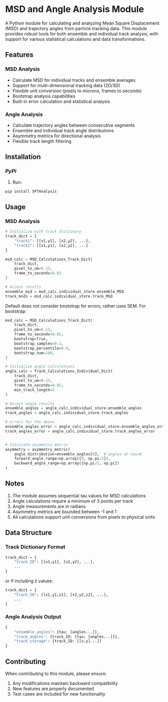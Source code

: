 # MSD and Angle Analysis Module

A Python module for calculating and analyzing Mean Square Displacement (MSD) and trajectory angles from particle tracking data. This module provides robust tools for both ensemble and individual track analysis, with support for various statistical calculations and data transformations.

## Features

### MSD Analysis
- Calculate MSD for individual tracks and ensemble averages
- Support for multi-dimensional tracking data (2D/3D)
- Flexible unit conversion (pixels to microns, frames to seconds)
- Bootstrap analysis capabilities
- Built-in error calculation and statistical analysis


### Angle Analysis
- Calculate trajectory angles between consecutive segments
- Ensemble and individual track angle distributions
- Asymmetry metrics for directional analysis
- Flexible track length filtering

## Installation

### ***PyPi***

1. Run:
```bash
pip install SPTAnalysis
```

## Usage

### MSD Analysis

```python
# Initialize with track dictionary
track_dict = {
    "track1": [[x1,y1], [x2,y2], ...],
    "track2": [[x1,y1], [x2,y2], ...]
}

msd_calc = MSD_Calculations_Track_Dict(
    track_dict,
    pixel_to_um=0.13,
    frame_to_seconds=0.02
)

# Access results
ensemble_msd = msd_calc.individual_store.ensemble_MSD
track_msds = msd_calc.individual_store.track_MSD
```
Default does not consider bootstrap for errors, rather uses SEM. For bootstrap:
```python
msd_calc = MSD_Calculations_Track_Dict(
    track_dict,
    pixel_to_um=0.13,
    frame_to_seconds=0.02,
    bootstrap=True,
    bootstrap_samples=0.1,
    bootstrap_percentile=0.9,
    bootstrap_num=100,
)
```
```python
# Initialize angle calculations
angle_calc = Track_Calculations_Individual_Dict(
    track_dict,
    pixel_to_um=0.13,
    frame_to_seconds=0.02,
    min_track_length=3
)

# Access angle results
ensemble_angles = angle_calc.individual_store.ensemble_angles
track_angles = angle_calc.individual_store.track_angles

# errors for the above
ensemble_angles_error = angle_calc.individual_store.ensemble_angles_error
track_angles_error = angle_calc.individual_store.track_angles_error


# Calculate asymmetry metric
asymmetry = asymmetry_metric(
    angle_distribution=ensemble_angles[0],  # angles at tau=0
    forward_angle_range=np.array([0, np.pi/2]),
    backward_angle_range=np.array([np.pi/2, np.pi])
)
```
## Notes

1. The module assumes sequential tau values for MSD calculations
2. Angle calculations require a minimum of 3 points per track
3. Angle measurements are in radians
4. Asymmetry metrics are bounded between -1 and 1
5. All calculations support unit conversions from pixels to physical units

## Data Structure

### Track Dictionary Format
```python
track_dict = {
    "track_ID": [[x1,y1], [x2,y2], ...],
    ...
}
```
or if including z values:
```python
track_dict = {
    "track_ID": [[x1,y1,z1], [x2,y2,z2], ...],
    ...
}
```


### Angle Analysis Output
```python
{
    "ensemble_angles": {tau: [angles...]},
    "track_angles": {track_ID: {tau: [angles...]}},
    "track_storage": {track_ID: [[x,y]...]}
}
```

## Contributing

When contributing to this module, please ensure:
1. Any modifications maintain backward compatibility
2. New features are properly documented
3. Test cases are included for new functionality
